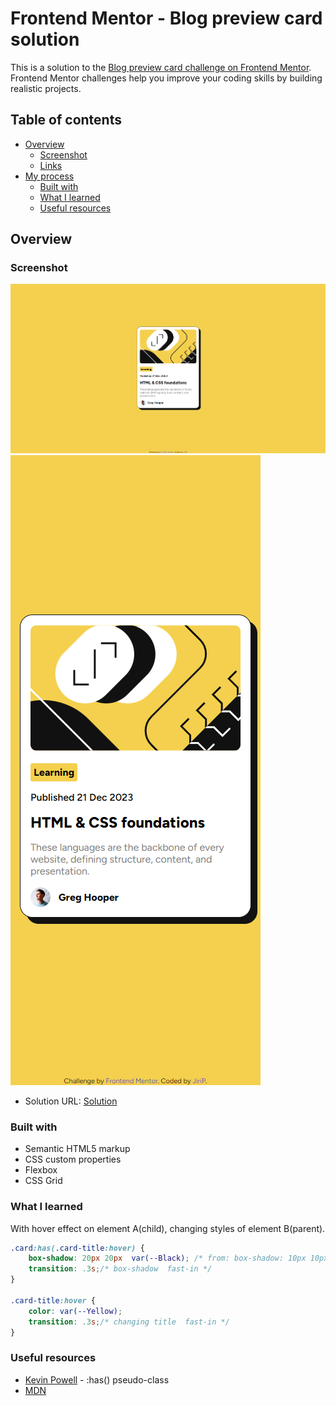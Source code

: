 # Frontend Mentor - Blog preview card solution

This is a solution to the [Blog preview card challenge on Frontend Mentor](https://www.frontendmentor.io/challenges/blog-preview-card-ckPaj01IcS). Frontend Mentor challenges help you improve your coding skills by building realistic projects. 

## Table of contents

- [Overview](#overview)
  - [Screenshot](#screenshot)
  - [Links](#links)
- [My process](#my-process)
  - [Built with](#built-with)
  - [What I learned](#what-i-learned)
  - [Useful resources](#useful-resources)





## Overview

### Screenshot

![desktop](./images/solution-desktop.png)
![mobile](./images/solution-mobile.png)


- Solution URL: [Solution](https://jirip1.github.io/Frontendmentor/blog-preview-card)

### Built with

- Semantic HTML5 markup
- CSS custom properties
- Flexbox
- CSS Grid


### What I learned

With hover effect on element A(child), changing styles of element B(parent).

```css
.card:has(.card-title:hover) {
    box-shadow: 20px 20px  var(--Black); /* from: box-shadow: 10px 10px;  to: box-shadow: 20px 20px;*/
    transition: .3s;/* box-shadow  fast-in */
}

.card-title:hover {
    color: var(--Yellow);
    transition: .3s;/* changing title  fast-in */
}
```




### Useful resources

- [Kevin Powell](https://www.youtube.com/@KevinPowell) - :has() pseudo-class
- [MDN](https://developer.mozilla.org/en-US/)


